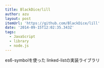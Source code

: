 ```yaml
---
title: BlackDice/lill
author: azu
layout: post
itemUrl: 'https://github.com/BlackDice/lill'
date: '2014-09-15T12:02:35.343Z'
tags:
  - JavaScript
  - library
  - node.js
---
```

es6-symbolを使った linked-listの実装ライブラリ
